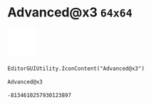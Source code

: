 # Advanced@x3 `64x64`
<img src="/img/Advanced@x3.png" width=64 height=64>

``` CSharp
EditorGUIUtility.IconContent("Advanced@x3")
```
```
Advanced@x3
```
```
-8134610257930123897
```
